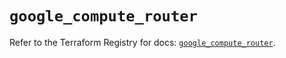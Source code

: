 # `google_compute_router`

Refer to the Terraform Registry for docs: [`google_compute_router`](https://registry.terraform.io/providers/hashicorp/google/6.6.0/docs/resources/compute_router).
